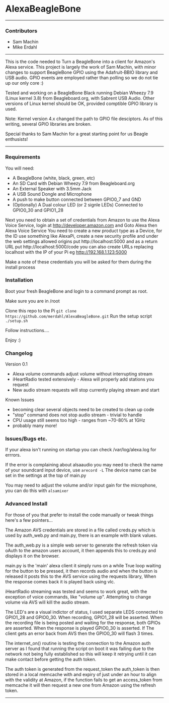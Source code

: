# AlexaBeagleBone
 
---
 
### Contributors
 
* Sam Machin
* Mike Erdahl
 
---
 
This is the code needed to Turn a BeagleBone into a client for Amazon's Alexa 
service.  This project is largely the work of Sam Machin, with minor changes to
support BeagleBone GPIO using the Adafruit-BBIO library and USB audio.  GPIO 
events are employed rather than polling so we do not tie up our only core :)

Tested and working on a BeagleBone Black running Debian Wheezy 7.9 (Linux kernel 
3.8) from Beagleboard.org, with Sabrent USB Audio.  Other versions of Linux 
kernel should be OK, provided comptible GPIO library is used.

Note: Kernel version 4.x changed the path to GPIO file desciptors.  As of this
writing, several GPIO libraries are broken.

Special thanks to Sam Machin for a great starting point for us Beagle
enthusists!

---
 
### Requirements

You will need:
* A BeagleBone (white, black, green, etc)
* An SD Card with Debian Wheezy 7.9 from Beagleboard.org
* An External Speaker with 3.5mm Jack
* A USB Sound Dongle and Microphone
* A push to make button connected between GPIO0_7 and GND
* (Optionally) A Dual colour LED (or 2 signle LEDs) Connected to 
  GPIO0_30 and GPIO1_28


Next you need to obtain a set of credentials from Amazon to use the Alexa Voice
Service, login at http://developer.amazon.com and Goto Alexa then Alexa Voice 
Service You need to create a new product type as a Device, for the ID use 
something like AlexaPi, create a new security profile and under the web settings
allowed origins put http://localhost:5000 and as a return URL put 
http://localhost:5000/code you can also create URLs replacing localhost with the
IP of your Pi  eg http://192.168.1.123:5000

Make a note of these credentials you will be asked for them during the install 
process

### Installation

Boot your fresh BeagleBone and login to a command prompt as root.

Make sure you are in /root

Clone this repo to the Pi
`git clone https://github.com/merdahl/AlexaBeagleBone.git`
Run the setup script
`./setup.sh`

Follow instructions....

Enjoy :)

### Changelog

Version 0.1

* Alexa volume commands adjust volume without interrupting stream
* iHeartRadio tested extensively - Alexa will properly add stations you request
* New audio stream requests will stop currently playing stream and start

Known Issues

* becoming clear several objects need to be created to clean up code
* "stop" command does not stop audio stream - trivial to handle
* CPU usage still seems too high - ranges from ~70-80% at 1GHz
* probably many more!


### Issues/Bugs etc.

If your alexa isn't running on startup you can check /var/log/alexa.log for
errrors.

If the error is complaining about alsaaudio you may need to check the name of
your soundcard input device, use 
`arecord -L` 
The device name can be set in the settings at the top of main.py 

You may need to adjust the volume and/or input gain for the microphone, you can
do this with 
`alsamixer`

### Advanced Install

For those of you that prefer to install the code manually or tweak things here's
a few pointers...

The Amazon AVS credentials are stored in a file called creds.py which is used by
auth_web.py and main.py, there is an example with blank values.

The auth_web.py is a simple web server to generate the refresh token via oAuth
to the amazon users account, it then appends this to creds.py and displays it on
the browser.

main.py is the 'main' alexa client it simply runs on a while True loop waiting
for the button to be pressed, it then records audio and when the button is
released it posts this to the AVS service using the requests library, When the
response comes back it is played back using vlc.

iHeartRadio streaming was tested and seems to work great, with the exception of 
voice commands, like "volume up".  Attempting to change volume via AVS will kill
the audio stream.

The LED's are a visual indictor of status, I used separate LEDS connected to 
GPIO1_28 and GPIO0_30.  When recording, GPIO1_28 will be asserted.  When the 
recording file is being posted and waiting for the response, both GPIOs are 
asserted.  When the response is played GPIO0_30 is asserted. If The client gets 
an error back from AVS then the GPIO0_30 will flash 3 times.

The internet_on() routine is testing the connection to the Amazon auth server as
I found that running the script on boot it was failing due to the network not 
being fully established so this will keep it retrying until it can make contact
before getting the auth token.

The auth token is generated from the request_token the auth_token is then stored
in a local memcache with and expiry of just under an hour to align with the 
validity at Amazon, if the function fails to get an access_token from memcache 
it will then request a new one from Amazon using the refresh token.








---
 

